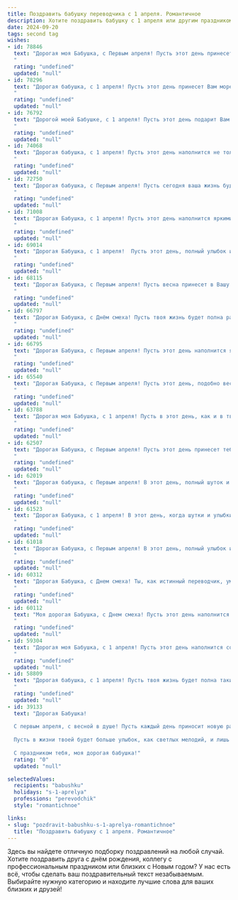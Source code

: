```yaml
---
title: Поздравить бабушку переводчика с 1 апреля. Романтичное
description: Хотите поздравить бабушку с 1 апреля или другим праздником? Наш ИИ создаст незабываемое поздравление, а вы обязательно выделитесь среди других.  
date: 2024-09-20
tags: second tag
wishes:
- id: 78846
  text: "Дорогая моя Бабушка, с Первым апреля! Пусть этот день принесет тебе столько же радости и тепла, сколько ты дарила нам за свою долгую и прекрасную жизнь. Ты - настоящая волшебница, которая переводит слова любви и доброты на язык самых нежных чувств. Пусть каждый день будет наполнен светом, а сердце - счастьем!
  "
  rating: "undefined"
  updated: "null"
- id: 78296
  text: "Дорогая бабушка, с 1 апреля! Пусть этот день принесет Вам море цветов, как весеннюю прохладу, и окутает Вас радостью и любовью, как Ваш талант переводчика окутывает мир языком любви.
  "
  rating: "undefined"
  updated: "null"
- id: 76792
  text: "Дорогой моей Бабушке, с 1 апреля! Пусть этот день подарит Вам столько весенней радости, сколько слов перевела Ваша душа за долгие годы. Вы - волшебница, преображающая слова, вы - хранительница смыслов, вы - истинная художница языка. Пусть ваша жизнь будет наполнена такими же яркими красками и вдохновением, как и ваш талант переводчика.
  "
  rating: "undefined"
  updated: "null"
- id: 74068
  text: "Дорогая бабушка, с 1 апреля! Пусть этот день наполнится не только шутками и смехом, но и теплыми лучами весеннего солнца, согревая ваше сердце. Ваша любовь к слову и талант переводчика – это настоящее искусство, которое вдохновляет и дарит нам мир, полный красок и эмоций. Спасибо за все, что вы делаете!
  "
  rating: "undefined"
  updated: "null"
- id: 72750
  text: "Дорогая бабушка, с Первым апреля! Пусть сегодня ваша жизнь будет наполнена чудесами и приятными неожиданностями, как будто вы попали в сказку. Пусть ваша работа переводчика приносит вам радость и вдохновение, а каждый новый язык открывает для вас новые горизонты и возможности.
  "
  rating: "undefined"
  updated: "null"
- id: 71008
  text: "Дорогая Бабушка, с 1 апреля! Пусть этот день наполнится яркими красками, как весенний сад, и подарит тебе море радости и улыбок, как твой любимый перевод. Счастья тебе, моя дорогая, и пусть твоя жизнь всегда будет полна интересных переводов!
  "
  rating: "undefined"
  updated: "null"
- id: 69014
  text: "Дорогая Бабушка, с 1 апреля!  Пусть этот день, полный улыбок и смеха, наполнит тебя радостью и теплом.  Ты – опора всей нашей семьи, с твоей помощью мы преодолеваем любые трудности и всегда находим общий язык.  Благодарю тебя за твои мудрые советы, за твою любовь, за твой безграничный талант переводчика, который позволяет тебе соединять сердца и души. Счастья тебе, моя дорогая, крепкого здоровья и долгих лет жизни!
  "
  rating: "undefined"
  updated: "null"
- id: 68115
  text: "Дорогая Бабушка, с Первым апреля! Пусть весна принесет в Вашу жизнь столько же тепла и света, сколько Вы привносите в жизнь тех, кого переводите с языка одного сердца на язык другого.  Желаю Вам океан любви, как безграничный, как Ваш талант переводчика!
  "
  rating: "undefined"
  updated: "null"
- id: 66797
  text: "Дорогая Бабушка, с Днём смеха! Пусть твоя жизнь будет полна радости, как весенний сад, а слова, переведённые тобой, звучат так же красиво, как весенняя песня.
  "
  rating: "undefined"
  updated: "null"
- id: 66795
  text: "Дорогая Бабушка, с Первым апреля! Пусть этот день наполнится яркими красками, как весенний пейзаж, а твое сердце всегда будет переполняться радостью от переводов, которые ты создаешь, как будто ты творишь волшебство, преображая слова и оживляя миры.
  "
  rating: "undefined"
  updated: "null"
- id: 65540
  text: "Дорогая Бабушка, с Первым апреля! Пусть этот день, подобно весеннему ветру, принесет Вам нежность, радость и волшебство.  Пусть Ваши переводы всегда будут точными и красивыми, а жизнь – полна ярких красок, как палитра талантливого переводчика. С любовью и теплыми пожеланиями!
  "
  rating: "undefined"
  updated: "null"
- id: 63788
  text: "Дорогая моя Бабушка, с 1 апреля! Пусть в этот день, как и в твоей жизни, будет много ярких красок, радости и вдохновения. Ты – настоящая волшебница, которая переводит не только слова, но и души,  делая мир добрее и светлее.  С праздником!
  "
  rating: "undefined"
  updated: "null"
- id: 62507
  text: "Дорогая Бабушка, с Первым апреля! Пусть этот день принесет тебе столько же радости и улыбок, сколько ты дарила нам за свою долгую и замечательную жизнь. Спасибо за твой неиссякаемый оптимизм, за твою любовь к языку и людям, за твою мудрость и талант переводчика, который открыл для нас столько новых миров. Пусть весна в твоем сердце всегда будет яркой и вдохновляющей!
  "
  rating: "undefined"
  updated: "null"
- id: 62019
  text: "Дорогая бабушка, с Первым апреля! В этот день, полный шуток и веселья, хочется пожелать тебе, чтобы твоя жизнь была полна радости, а  твои переводы всегда  были красивыми и вдохновляющими, словно  стихи.  Пусть  языки  мира  раскрываются  перед  тобой  как  цветы,  а  твоя душа  всегда  будет  переполнена  любовью  и  нежностью.
  "
  rating: "undefined"
  updated: "null"
- id: 61523
  text: "Дорогая Бабушка, с 1 апреля! В этот день, когда шутки и улыбки царят, я хочу пожелать тебе самого романтичного настроения. Пусть твой день будет наполнен ароматом весенних цветов, светом солнца и приятными сюрпризами. Твой талант переводчика, позволяющий тебе открывать новые миры, делает тебя по-настоящему волшебной. Будь счастлива и любима!
  "
  rating: "undefined"
  updated: "null"
- id: 61018
  text: "Дорогая Бабушка, с Первым апреля! В этот день, полный улыбок и шуток, хочу сказать тебе, что ты – настоящий переводчик не только слов, но и душ, чувств и эмоций.  Твоя  мудрость и любовь – это самый прекрасный язык, который я когда-либо слышал. Будь счастлива, любима и всегда окружена теплом.
  "
  rating: "undefined"
  updated: "null"
- id: 60312
  text: "Дорогая Бабушка, с Днем смеха! Ты, как истинный переводчик, умеешь видеть красоту в мелочах и находить слова, которые трогают сердце. Пусть твоя жизнь будет полна ярких моментов, а каждое слово, сказанное тобой, приносит свет и радость.
  "
  rating: "undefined"
  updated: "null"
- id: 60112
  text: "Моя дорогая Бабушка, с Днем смеха! Пусть этот день наполнится яркими красками, звонким смехом и самыми приятными сюрпризами. Как переводчик, ты всегда умеешь находить слова, которые трогают душу и дарят тепло. Спасибо за твою любовь и заботу, за то, что ты всегда рядом. Желаю тебе океан счастья и море улыбок!
  "
  rating: "undefined"
  updated: "null"
- id: 59304
  text: "Дорогая моя Бабушка, с 1 апреля! Пусть этот день наполнится солнцем, как ваша улыбка, и радостью, как ваш смех. Желаю, чтобы ваша жизнь была яркой, как переводы, которые вы делаете, и чтобы каждый день был наполнен нежностью и теплом.
  "
  rating: "undefined"
  updated: "null"
- id: 58809
  text: "Дорогая бабушка, с 1 апреля! Пусть твоя жизнь будет полна таких же красивых и ярких красок, как мир, который ты переводишь для нас с помощью своего языка. Ты - настоящая волшебница, которая открывает нам двери в другие культуры и миры. Спасибо тебе за твою любовь, заботу и твои слова, которые всегда согревают наши сердца.
  "
  rating: "undefined"
  updated: "null"
- id: 39133
  text: "Дорогая Бабушка!
  
  С первым апреля, с весной в душе! Пусть каждый день приносит новую радость, словно свежий перевод с языка любви. Ты — мастер слова, переводишь не только языки, но и эмоции, делая наш мир ярче и теплее.
  
  Пусть в жизни твоей будет больше улыбок, как светлых мелодий, и лишь добрые шутки с тобой на одном языке. Желаю здоровья, счастья и незабываемых моментов, полных теплоты и любви.
  
  С праздником тебя, моя дорогая бабушка!"
  rating: "0"
  updated: "null"

selectedValues:
  recipients: "babushku"
  holidays: "s-1-aprelya"
  professions: "perevodchik"
  style: "romantichnoe"

links:
- slug: "pozdravit-babushku-s-1-aprelya-romantichnoe"
  title: "Поздравить бабушку с 1 апреля. Романтичное"
---
```


Здесь вы найдете отличную подборку поздравлений на любой случай. 
Хотите поздравить друга с днём рождения, коллегу с профессиональным праздником или близких с Новым годом? У нас есть всё, чтобы сделать ваш поздравительный текст незабываемым. Выбирайте нужную категорию и находите лучшие слова для ваших близких и друзей!
